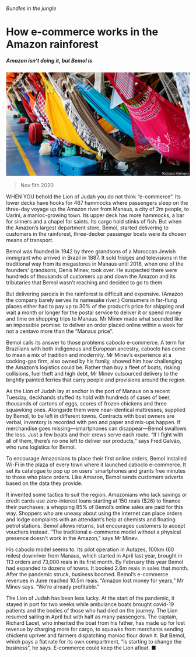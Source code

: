 ###### Bundles in the jungle

# How e-commerce works in the Amazon rainforest 

##### Amazon isn’t doing it, but Bemol is 

![image](images/20201107_AMP002_0.jpg) 

> Nov 5th 2020 

WHEN YOU behold the Lion of Judah you do not think “e-commerce”. Its lower decks have hooks for 467 hammocks where passengers sleep on the three-day voyage up the Amazon river from Manaus, a city of 2m people, to Uarini, a manioc-growing town. Its upper deck has more hammocks, a bar for sinners and a chapel for saints. Its cargo hold stinks of fish. But when the Amazon’s largest department store, Bemol, started delivering to customers in the rainforest, three-decker passenger boats were its chosen means of transport. 

Bemol was founded in 1942 by three grandsons of a Moroccan Jewish immigrant who arrived in Brazil in 1887. It sold fridges and televisions in the traditional way from its megastores in Manaus until 2018, when one of the founders’ grandsons, Denis Minev, took over. He suspected there were hundreds of thousands of customers up and down the Amazon and its tributaries that Bemol wasn’t reaching and decided to go to them.


But delivering parcels in the rainforest is difficult and expensive. (Amazon the company barely serves its namesake river.) Consumers in far-flung places either had to pay up to 30% of the product’s price for shipping and wait a month or longer for the postal service to deliver it or spend money and time on shopping trips to Manaus. Mr Minev made what sounded like an impossible promise: to deliver an order placed online within a week for not a centavo more than the “Manaus price”. 

Bemol calls its answer to those problems caboclo e-commerce. A term for Brazilians with both indigenous and European ancestry, caboclo has come to mean a mix of tradition and modernity. Mr Minev’s experience at a cooking-gas firm, also owned by his family, showed him how challenging the Amazon’s logistics could be. Rather than buy a fleet of boats, risking collisions, fuel theft and high debt, Mr Minev outsourced delivery to the brightly painted ferries that carry people and provisions around the region. 

As the Lion of Judah lay at anchor in the port of Manaus on a recent Tuesday, deckhands stuffed its hold with hundreds of cases of beer, thousands of cartons of eggs, scores of frozen chickens and three squawking ones. Alongside them were near-identical mattresses, supplied by Bemol, to be left in different towns. Contracts with boat owners are verbal, inventory is recorded with pen and paper and mix-ups happen. If merchandise goes missing—smartphones can disappear—Bemol swallows the loss. Just a few boats and their crews serve each route. “If I fight with all of them, there’s no one left to deliver our products,” says Fred Galvão, who runs logistics for Bemol. 

To encourage Amazonians to place their first online orders, Bemol installed Wi-Fi in the plaza of every town where it launched caboclo e-commerce. It set its catalogue to pop up on users’ smartphones and grants free minutes to those who place orders. Like Amazon, Bemol sends customers adverts based on the data they provide. 

It invented some tactics to suit the region. Amazonians who lack savings or credit cards use zero-interest loans starting at 150 reais ($26) to finance their purchases; a whopping 85% of Bemol’s online sales are paid for this way. Shoppers who are uneasy about using the internet can place orders and lodge complaints with an attendant’s help at chemists and floating petrol stations. Bemol allows returns, but encourages customers to accept vouchers instead. “The traditional e-commerce model without a physical presence doesn’t work in the Amazon,” says Mr Minev.

His caboclo model seems to. Its pilot operation in Autazes, 100km (60 miles) downriver from Manaus, which started in April last year, brought in 113 orders and 73,000 reais in its first month. By February this year Bemol had expanded to dozens of towns. It booked 2.6m reais in sales that month. After the pandemic struck, business boomed. Bemol’s e-commerce revenues in June reached 10.5m reais. “Amazon lost money for years,” Mr Minev says. “We’re already profitable.”

The Lion of Judah has been less lucky. At the start of the pandemic, it stayed in port for two weeks while ambulance boats brought covid-19 patients and the bodies of those who had died on the journey. The Lion resumed sailing in April but with half as many passengers. The captain, Richard Lacet, who inherited the boat from his father, has made up for lost revenue by charging more for cargo, to squawks from merchants sending chickens upriver and farmers dispatching manioc flour down it. But Bemol, which pays a flat rate for its own compartment, “is starting to change the business”, he says. E-commerce could keep the Lion afloat. ■

